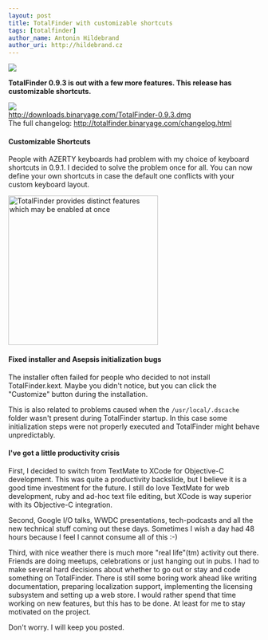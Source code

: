 ```yaml
---
layout: post
title: TotalFinder with customizable shortcuts
tags: [totalfinder]
author_name: Antonin Hildebrand
author_uri: http://hildebrand.cz
---
```


<img src="{{site.url}}/base/img/icons/totalfinder-64.png" class="intro-icon"/>

**TotalFinder 0.9.3 is out with a few more features. This release has customizable shortcuts.**

<div class="blog-download">
    <a class="download-link" href="http://downloads.binaryage.com/TotalFinder-0.9.3.dmg"><img src="{{site.url}}/base/img/small-download-button.png"/><div>http://downloads.binaryage.com/TotalFinder-0.9.3.dmg</div></a>
    <div class="download-note">The full changelog: <a href="http://totalfinder.binaryage.com/changelog.html">http://totalfinder.binaryage.com/changelog.html</a></div>
</div>

#### Customizable Shortcuts

People with AZERTY keyboards had problem with my choice of keyboard shortcuts in 0.9.1. I decided to solve the problem once for all. You can now define your own shortcuts in case the default one conflicts with your custom keyboard layout.

<img class="clear blog-image" width="300" src="{{site.url}}/images/totalfinder-customizable-keyboard-shortcuts.png" title="TotalFinder provides distinct features which may be enabled at once">

#### Fixed installer and Asepsis initialization bugs

The installer often failed for people who decided to not install TotalFinder.kext. Maybe you didn't notice, but you can click the "Customize" button during the installation. 

This is also related to problems caused when the `/usr/local/.dscache` folder wasn't present during TotalFinder startup. In this case some initialization steps were not properly executed and TotalFinder might behave unpredictably.

#### I've got a little productivity crisis

First, I decided to switch from TextMate to XCode for Objective-C development. This was quite a productivity backslide, but I believe it is a good time investment for the future. I still do love TextMate for web development, ruby and ad-hoc text file editing, but XCode is way superior with its Objective-C integration.

Second, Google I/O talks, WWDC presentations, tech-podcasts and all the new technical stuff coming out these days. Sometimes I wish a day had 48 hours because I feel I cannot consume all of this :-)

Third, with nice weather there is much more "real life"(tm) activity out there. Friends are doing meetups, celebrations or just hanging out in pubs. I had to make several hard decisions about whether to go out or stay and code something on TotalFinder. There is still some boring work ahead like writing documentation, preparing localization support, implementing the licensing subsystem and setting up a web store. I would rather spend that time working on new features, but this has to be done. At least for me to stay motivated on the project.

Don't worry. I will keep you posted.